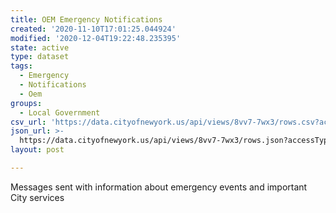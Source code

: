 ```yaml
---
title: OEM Emergency Notifications
created: '2020-11-10T17:01:25.044924'
modified: '2020-12-04T19:22:48.235395'
state: active
type: dataset
tags:
  - Emergency
  - Notifications
  - Oem
groups:
  - Local Government
csv_url: 'https://data.cityofnewyork.us/api/views/8vv7-7wx3/rows.csv?accessType=DOWNLOAD'
json_url: >-
  https://data.cityofnewyork.us/api/views/8vv7-7wx3/rows.json?accessType=DOWNLOAD
layout: post

---
```

Messages sent with information about emergency events and important City services
